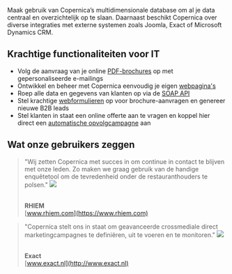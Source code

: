 Maak gebruik van Copernica’s multidimensionale database om al je data
centraal en overzichtelijk op te slaan. Daarnaast beschikt Copernica
over diverse integraties met externe systemen zoals Joomla, Exact of
Microsoft Dynamics CRM.

Krachtige functionaliteiten voor IT
-----------------------------------

-   Volg de aanvraag van je online
    [PDF-brochures](http://www.copernica.com/nl/functies/print/maak-een-gepersonaliseerd-pdf-document)
    op met gepersonaliseerde e-mailings
-   Ontwikkel en beheer met Copernica eenvoudig je eigen
    [webpagina's](http://www.copernica.com/nl/functies/webpaginas/maak-en-publiceer-je-eigen-webpaginas "webpagina's")
-   Roep alle data en gegevens van klanten op via de [SOAP
    API](http://www.copernica.com/nl/ondersteuning/soap-api-documentatie "SOAP API")
-   Stel krachtige
    [webformulieren](http://www.copernica.com/nl/functies/webpaginas/verschillende-soorten-webformulieren)
    op voor brochure-aanvragen en genereer nieuwe B2B leads
-   Stel klanten in staat een online offerte aan te vragen en koppel
    hier direct een [automatische
    opvolgcampagne](http://www.copernica.com/nl/functies/e-mailings/automatiseer-je-campagnes)
    aan

Wat onze gebruikers zeggen
--------------------------

> "Wij zetten Copernica met succes in om continue in contact te blijven
> met onze leden. Zo maken we graag gebruik van de handige enquêtetool
> om de tevredenheid onder de restauranthouders te polsen."
> ![](testimonials/rhiem.png)
>
> \
> **RHIEM**\
> [www.rhiem.com](https://www.rhiem.com)

> "Copernica stelt ons in staat om geavanceerde crossmediale direct
> marketingcampagnes te definiëren, uit te voeren en te monitoren."
> ![](testimonials/exact.png)
>
> \
> **Exact**\
> [www.exact.nl](http://www.exact.nl)
